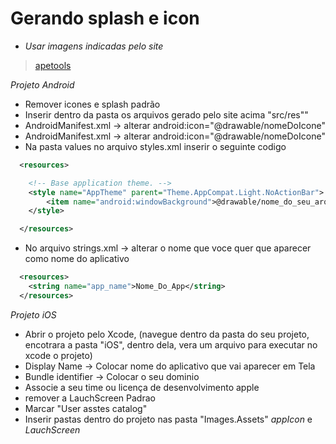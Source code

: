# Gerando splash e icon

- _Usar imagens indicadas pelo site_

> [apetools](https://apetools.webprofusion.com/app/#/tools/imagegorilla)

_Projeto Android_

- Remover icones e splash padrão
- Inserir dentro da pasta os arquivos gerado pelo site acima "src/res""
- AndroidManifest.xml -> alterar android:icon="@drawable/nomeDoIcone"
- AndroidManifest.xml -> alterar android:icon="@drawable/nomeDoIcone"
- Na pasta values no arquivo styles.xml inserir o seguinte codigo

```xml
  <resources>

    <!-- Base application theme. -->
    <style name="AppTheme" parent="Theme.AppCompat.Light.NoActionBar">
        <item name="android:windowBackground">@drawable/nome_do_seu_arquivo</item>
    </style>

  </resources>
```

- No arquivo strings.xml -> alterar o nome que voce quer que aparecer como nome do aplicativo

```xml
  <resources>
    <string name="app_name">Nome_Do_App</string>
  </resources>
```

_Projeto iOS_

- Abrir o projeto pelo Xcode, (navegue dentro da pasta do seu projeto, encotrara a pasta "iOS", dentro dela, vera um arquivo para executar no xcode o projeto)
- Display Name -> Colocar nome do aplicativo que vai aparecer em Tela
- Bundle identifier -> Colocar o seu dominio
- Associe a seu time ou licença de desenvolvimento apple
- remover a LauchScreen Padrao
- Marcar "User asstes catalog"
- Inserir pastas dentro do projeto nas pasta "Images.Assets" _appIcon_ e _LauchScreen_
